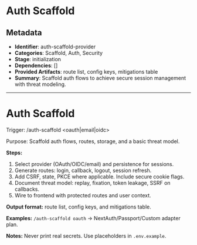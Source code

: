 # Auth Scaffold

## Metadata

- **Identifier**: auth-scaffold-provider
- **Categories**: Scaffold, Auth, Security
- **Stage**: initialization
- **Dependencies**: []
- **Provided Artifacts**: route list, config keys, mitigations table
- **Summary**: Scaffold auth flows to achieve secure session management with threat modeling.

---

# Auth Scaffold

Trigger: /auth-scaffold <oauth|email|oidc>

Purpose: Scaffold auth flows, routes, storage, and a basic threat model.

**Steps:**

1. Select provider (OAuth/OIDC/email) and persistence for sessions.
2. Generate routes: login, callback, logout, session refresh.
3. Add CSRF, state, PKCE where applicable. Include secure cookie flags.
4. Document threat model: replay, fixation, token leakage, SSRF on callbacks.
5. Wire to frontend with protected routes and user context.

**Output format:** route list, config keys, and mitigations table.

**Examples:** `/auth-scaffold oauth` → NextAuth/Passport/Custom adapter plan.

**Notes:** Never print real secrets. Use placeholders in `.env.example`.

